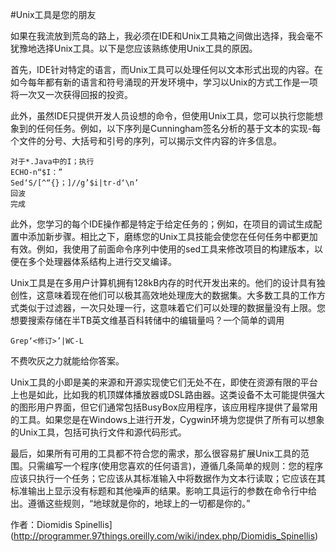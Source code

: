 #Unix工具是您的朋友

如果在我流放到荒岛的路上，我必须在IDE和Unix工具箱之间做出选择，我会毫不犹豫地选择Unix工具。以下是您应该熟练使用Unix工具的原因。

首先，IDE针对特定的语言，而Unix工具可以处理任何以文本形式出现的内容。在如今每年都有新的语言和符号涌现的开发环境中，学习以Unix的方式工作是一项将一次又一次获得回报的投资。

此外，虽然IDE只提供开发人员设想的命令，但使用Unix工具，您可以执行您能想象到的任何任务。例如，以下序列是Cunningham签名分析的基于文本的实现-每个文件的分号、大括号和引号的序列，可以揭示文件内容的许多信息。

```
对于*.Java中的I；执行
ECHO-n“$I：”
Sed‘S/[^“{}；]//g’$i|tr-d‘\n’
回波
完成
```

此外，您学习的每个IDE操作都是特定于给定任务的；例如，在项目的调试生成配置中添加新步骤。相比之下，磨练您的Unix工具技能会使您在任何任务中都更加有效。例如，我使用了前面命令序列中使用的sed工具来修改项目的构建版本，以便在多个处理器体系结构上进行交叉编译。

Unix工具是在多用户计算机拥有128kB内存的时代开发出来的。他们的设计具有独创性，这意味着现在他们可以极其高效地处理庞大的数据集。大多数工具的工作方式类似于过滤器，一次只处理一行，这意味着它们可以处理的数据量没有上限。您想要搜索存储在半TB英文维基百科转储中的编辑量吗？一个简单的调用

```
Grep‘<修订>’|WC-L
```

不费吹灰之力就能给你答案。

Unix工具的小即是美的来源和开源实现使它们无处不在，即使在资源有限的平台上也是如此，比如我的机顶媒体播放器或DSL路由器。这类设备不太可能提供强大的图形用户界面，但它们通常包括BusyBox应用程序，该应用程序提供了最常用的工具。如果您是在Windows上进行开发，Cygwin环境为您提供了所有可以想象的Unix工具，包括可执行文件和源代码形式。

最后，如果所有可用的工具都不符合您的需求，那么很容易扩展Unix工具的范围。只需编写一个程序(使用您喜欢的任何语言)，遵循几条简单的规则：您的程序应该只执行一个任务；它应该从其标准输入中将数据作为文本行读取；它应该在其标准输出上显示没有标题和其他噪声的结果。影响工具运行的参数在命令行中给出。遵循这些规则，“地球就是你的，地球上的一切都是你的。”

作者：Diomidis Spinellis](http://programmer.97things.oreilly.com/wiki/index.php/Diomidis_Spinellis)